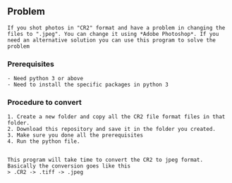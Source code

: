 ## Problem
	If you shot photos in "CR2" format and have a problem in changing the files to ".jpeg". You can change it using *Adobe Photoshop*. If you need an alternative solution you can use this program to solve the problem

### Prerequisites
	- Need python 3 or above
	- Need to install the specific packages in python 3

### Procedure to convert
	1. Create a new folder and copy all the CR2 file format files in that folder. 
	2. Download this repository and save it in the folder you created.
	3. Make sure you done all the prerequisites
	4. Run the python file.


	This program will take time to convert the CR2 to jpeg format. Basically the conversion goes like this
	> .CR2 -> .tiff -> .jpeg

	